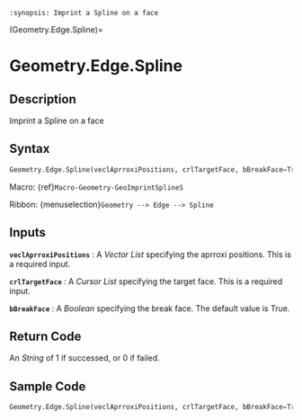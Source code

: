 ```{module} Geometry.Edge.Spline()
:synopsis: Imprint a Spline on a face
```

(Geometry.Edge.Spline)=

# Geometry.Edge.Spline

## Description

Imprint a Spline on a face

## Syntax

```python
Geometry.Edge.Spline(veclAprroxiPositions, crlTargetFace, bBreakFace=True)
```

Macro: {ref}`Macro-Geometry-GeoImprintSplineS`

Ribbon: {menuselection}`Geometry --> Edge --> Spline`

## Inputs

**`veclAprroxiPositions`**
: A _Vector List_ specifying the aprroxi positions. This is a required input.

**`crlTargetFace`**
: A _Cursor List_ specifying the target face. This is a required input.

**`bBreakFace`**
: A _Boolean_ specifying the break face. The default value is True.

## Return Code

An _String_ of 1 if successed, or 0 if failed.

## Sample Code

```python
Geometry.Edge.Spline(veclAprroxiPositions, crlTargetFace, bBreakFace=True)
```
